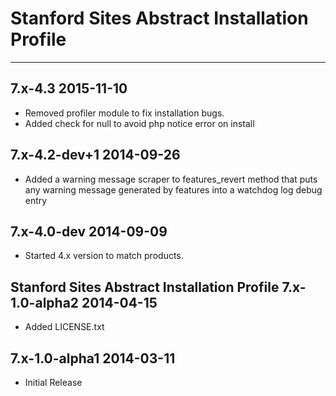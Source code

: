 # Stanford Sites Abstract Installation Profile
---------------------------------------------------

7.x-4.3 2015-11-10
-----------------------------------------------------------------------
- Removed profiler module to fix installation bugs.
- Added check for null to avoid php notice error on install

7.x-4.2-dev+1 2014-09-26
-----------------------------------------------------------------------
- Added a warning message scraper to features_revert method that puts any warning message generated by features into a watchdog log debug entry

7.x-4.0-dev 2014-09-09
-----------------------------------------------------------------------
- Started 4.x version to match products.

Stanford Sites Abstract Installation Profile 7.x-1.0-alpha2  2014-04-15
-----------------------------------------------------------------------
- Added LICENSE.txt

7.x-1.0-alpha1  2014-03-11
---------------------------------------------------
- Initial Release
